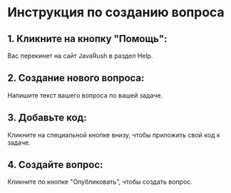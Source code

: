# Инструкция по созданию вопроса

## 1. Кликните на кнопку "Помощь":
Вас перекинет на сайт JavaRush в раздел Help.

## 2. Создание нового вопроса:
Напишите текст вашего вопроса по вашей задаче.

## 3. Добавьте код:
Кликните на специальной кнопке внизу, чтобы приложить свой код к задаче.

## 4. Создайте вопрос:
Кликните по кнопке "Опубликовать", чтобы создать вопрос.